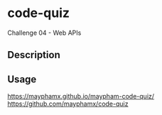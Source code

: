 # code-quiz
Challenge 04 - Web APIs

## Description
<!-- The portfolio was created to showcase May Pham's skills, projects, and experiences while attending the UT Austin coding bootcamp. The purpose of this personal portfolio website is to present a professional and visually appealing showcase of May Pham's work to potential clients, employers, or collaborators. The site includes projects and information regarding how to get in contact with May Pham. -->

## Usage


https://mayphamx.github.io/maypham-code-quiz/
https://github.com/mayphamx/code-quiz